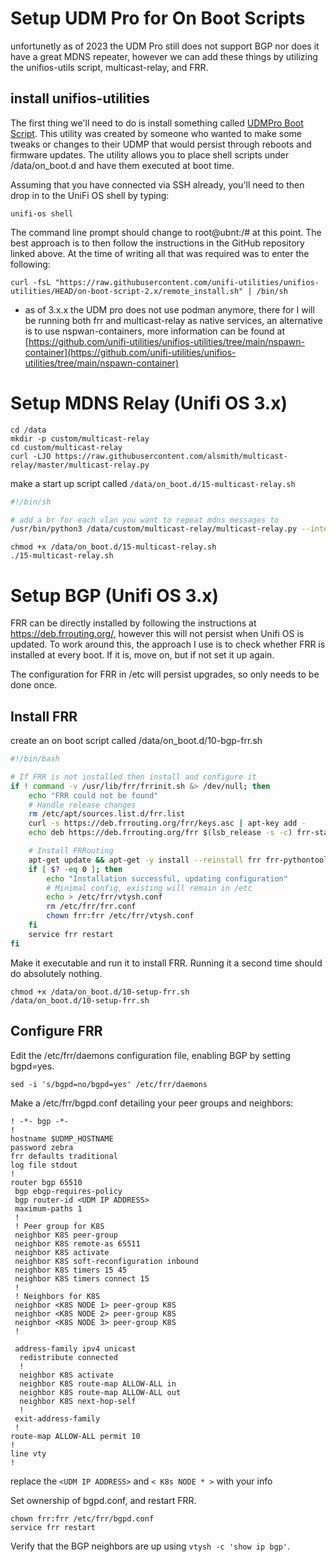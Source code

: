 # Setup  UDM Pro for On Boot Scripts
unfortunetly as of 2023 the UDM Pro still does not support BGP nor does it have a
great MDNS repeater, however we can add these things by utilizing the unifios-utils script, multicast-relay, and FRR.

## install unifios-utilities
The first thing we'll need to do is install something called [UDMPro Boot Script](https://github.com/unifi-utilities/unifios-utilities/tree/main/on-boot-script-2.x). This utility was created by someone who wanted to make some tweaks or changes to their UDMP that would persist through reboots and firmware updates. The utility allows you to place shell scripts under /data/on_boot.d and have them executed at boot time.

Assuming that you have connected via SSH already, you'll need to then drop in to the UniFi OS shell by typing:
```
unifi-os shell
```

The command line prompt should change to root@ubnt:/# at this point. The best approach is to then follow the instructions in the GitHub repository linked above. At the time of writing all that was required was to enter the following:

```
curl -fsL "https://raw.githubusercontent.com/unifi-utilities/unifios-utilities/HEAD/on-boot-script-2.x/remote_install.sh" | /bin/sh
```

* as of 3.x.x the UDM pro does not use podman anymore, there for I will be running both frr and multicast-relay as native services, an alternative is to use nspwan-containers, more information can be found at [https://github.com/unifi-utilities/unifios-utilities/tree/main/nspawn-container](https://github.com/unifi-utilities/unifios-utilities/tree/main/nspawn-container)

# Setup MDNS Relay (Unifi OS 3.x)
```
cd /data
mkdir -p custom/multicast-relay
cd custom/multicast-relay
curl -LJO https://raw.githubusercontent.com/alsmith/multicast-relay/master/multicast-relay.py
```

make a start up script called `/data/on_boot.d/15-multicast-relay.sh`

```15-multicast-relay.sh
#!/bin/sh

# add a br for each vlan you want to repeat mdns messages to
/usr/bin/python3 /data/custom/multicast-relay/multicast-relay.py --interfaces br50 br60 br70 br90
```

```
chmod +x /data/on_boot.d/15-multicast-relay.sh
./15-multicast-relay.sh
```

# Setup BGP (Unifi OS 3.x)
FRR can be directly installed by following the instructions at https://deb.frrouting.org/, however this will not persist when Unifi OS is updated. To work around this, the approach I use is to check whether FRR is installed at every boot. If it is, move on, but if not set it up again.

The configuration for FRR in /etc will persist upgrades, so only needs to be done once.

## Install FRR
create an on boot script called /data/on_boot.d/10-bgp-frr.sh
```10-setup-frr.sh
#!/bin/bash

# If FRR is not installed then install and configure it
if ! command -v /usr/lib/frr/frrinit.sh &> /dev/null; then
    echo "FRR could not be found"
    # Handle release changes
    rm /etc/apt/sources.list.d/frr.list
    curl -s https://deb.frrouting.org/frr/keys.asc | apt-key add -
    echo deb https://deb.frrouting.org/frr $(lsb_release -s -c) frr-stable | tee -a /etc/apt/sources.list.d/frr.list

    # Install FRRouting
    apt-get update && apt-get -y install --reinstall frr frr-pythontools
    if [ $? -eq 0 ]; then
        echo "Installation successful, updating configuration"
        # Minimal config, existing will remain in /etc
        echo > /etc/frr/vtysh.conf
        rm /etc/frr/frr.conf
        chown frr:frr /etc/frr/vtysh.conf
    fi
    service frr restart
fi
```

Make it executable and run it to install FRR. Running it a second time should do absolutely nothing.
```
chmod +x /data/on_boot.d/10-setup-frr.sh
/data/on_boot.d/10-setup-frr.sh
```

## Configure FRR

Edit the /etc/frr/daemons configuration file, enabling BGP by setting bgpd=yes.

```
sed -i 's/bgpd=no/bgpd=yes' /etc/frr/daemons
```

Make a /etc/frr/bgpd.conf detailing your peer groups and neighbors:
```
! -*- bgp -*-
!
hostname $UDMP_HOSTNAME
password zebra
frr defaults traditional
log file stdout
!
router bgp 65510
 bgp ebgp-requires-policy
 bgp router-id <UDM IP ADDRESS>
 maximum-paths 1
 !
 ! Peer group for K8S
 neighbor K8S peer-group
 neighbor K8S remote-as 65511
 neighbor K8S activate
 neighbor K8S soft-reconfiguration inbound
 neighbor K8S timers 15 45
 neighbor K8S timers connect 15
 !
 ! Neighbors for K8S
 neighbor <K8S NODE 1> peer-group K8S
 neighbor <K8S NODE 2> peer-group K8S
 neighbor <K8S NODE 3> peer-group K8S
 !

 address-family ipv4 unicast
  redistribute connected
  !
  neighbor K8S activate
  neighbor K8S route-map ALLOW-ALL in
  neighbor K8S route-map ALLOW-ALL out
  neighbor K8S next-hop-self
  !
 exit-address-family
 !
route-map ALLOW-ALL permit 10
!
line vty
!
```

replace the `<UDM IP ADDRESS>` and `< K8s NODE * >` with your info

Set ownership of bgpd.conf, and restart FRR.
```
chown frr:frr /etc/frr/bgpd.conf
service frr restart
```

Verify that the BGP neighbors are up using `vtysh -c 'show ip bgp'`.
